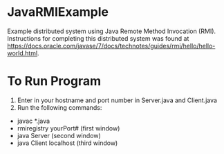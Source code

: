 # JavaRMIExample
Example distributed system using Java Remote Method Invocation (RMI). Instructions for completing this distributed system was found at https://docs.oracle.com/javase/7/docs/technotes/guides/rmi/hello/hello-world.html. 

# To Run Program
1. Enter in your hostname and port number in Server.java and Client.java
2. Run the following commands:
- javac *.java
- rmiregistry yourPort# (first window)
- java Server (second window)
- java Client localhost (third window)

